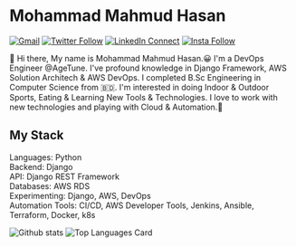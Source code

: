 # Mohammad Mahmud Hasan

[![Gmail](https://img.shields.io/badge/%20-Send%20Mail-black?color=14171A&labelColor=ef5350&logo=gmail&logoColor=ffffff)](mailto:mhasan92542@gmail.com)
[![Twitter Follow](https://img.shields.io/badge/dynamic/json.svg?color=14171A&labelColor=37474f&logo=twitter&logoColor=4fc3f7&label=&query=%24[0].followers_count&url=https%3A%2F%2Fcdn.syndication.twimg.com%2Fwidgets%2Ffollowbutton%2Finfo.json%3Fscreen_names%3Dsajib1066&suffix=%20Followers)](https://twitter.com/Mohamma99991411)
[![LinkedIn Connect](https://img.shields.io/badge/%20-Connect-black?color=14171A&labelColor=212121&logo=linkedin&logoColor=ffffff)](https://www.linkedin.com/in/mohammad-mahmud-hasan/)
[![Insta Follow](https://img.shields.io/badge/%20-Follow-black?color=14171A&labelColor=d81b60&logo=instagram&logoColor=ffffff)](https://www.instagram.com/mahmud__hasan/)

:wave: Hi there, My name is Mohammad Mahmud Hasan.😀 I'm a DevOps Engineer @AgeTune.
I've profound knowledge in Django Framework, AWS Solution Architech & AWS DevOps. 
I completed B.Sc Engineering in Computer Science from 🇧🇩. 
I'm interested in doing Indoor & Outdoor Sports, Eating & Learning New Tools & Technologies. 
I love to work with new technologies and playing with Cloud & Automation.🤖

## My Stack

Languages: Python
<br>
Backend: Django
<br>
API: Django REST Framework
<br>
Databases: AWS RDS
<br>
Experimenting: Django, AWS, DevOps
<br>
Automation Tools: CI/CD, AWS Developer Tools, Jenkins, Ansible, Terraform, Docker, k8s
<br>

![Github stats](https://github-readme-stats.vercel.app/api?username=mahmud92542&theme=highcontrast&show_icons=true&count_private=true)
![Top Languages Card](https://github-readme-stats.vercel.app/api/top-langs/?username=mahmud92542&layout=compact)
